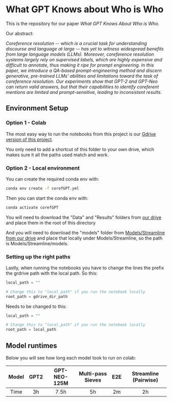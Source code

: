 # What GPT Knows about Who is Who

This is the repository for our paper *What GPT Knows About Who is Who*.

Our abstract:

*Coreference resolution -- which is a crucial task for understanding discourse and language at large -- has yet to witness widespread benefits from large language models (LLMs). Moreover, coreference resolution systems largely rely on supervised labels, which are highly expensive and difficult to annotate, thus making it ripe for prompt engineering. In this paper, we introduce a QA-based prompt-engineering method and discern generative, pre-trained LLMs' abilities and limitations toward the task of coreference resolution. Our experiments show that GPT-2 and GPT-Neo can return valid answers, but that their capabilities to identify coreferent mentions are limited and prompt-sensitive, leading to inconsistent results.*


## Environment Setup

### Option 1 - Colab
The most easy way to run the notebooks from this project is our [Gdrive version of this project](https://drive.google.com/drive/folders/1pBpo-uD_HFropodUNIFH3nmh37blK9hF?usp=sharing).

You only need to add a shortcut of this folder to your own drive, which makes sure it all the paths used match and work.

### Option 2 - Local environment

You can create the required conda env with:

```bash
conda env create -f corefGPT.yml
```

Then you can start the conda env with:

```bash
conda activate corefGPT
```

You will need to download the "Data" and "Results" folders from [our drive](https://drive.google.com/drive/folders/1pBpo-uD_HFropodUNIFH3nmh37blK9hF?usp=sharing) and place them in the root of this directory


And you will need to download the "models" folder from [Models/Streamline from our drive](https://drive.google.com/drive/folders/1VvoF_6IGiN4_o-8xpFLO1TQ6h1-nRwl_) and place that locally under Models/Streamline, so the path is Models/Streamline/models.

### Setting up the right paths

Lastly, when running the notebooks you have to change the lines the prefix the grdrive path with the local path. So this:
```python
local_path = ""

# Change this to "local_path" if you run the notebook locally
root_path = gdrive_dir_path
```

Needs to be changed to this:
```python
local_path = ""

# Change this to "local_path" if you run the notebook locally
root_path = local_path
```

## Model runtimes

Below you will see how long each model took to run on colab:


| Model | GPT2  | GPT-NEO-125M | Multi-pass Sieves  | E2E      | Streamline (Pairwise) |
| :---: | :---: | :---:        | :---:              | :---:    | :---:                 |
| Time  | 3h    | 7.5h         | 5h                 | 2m       | 2h                    |





